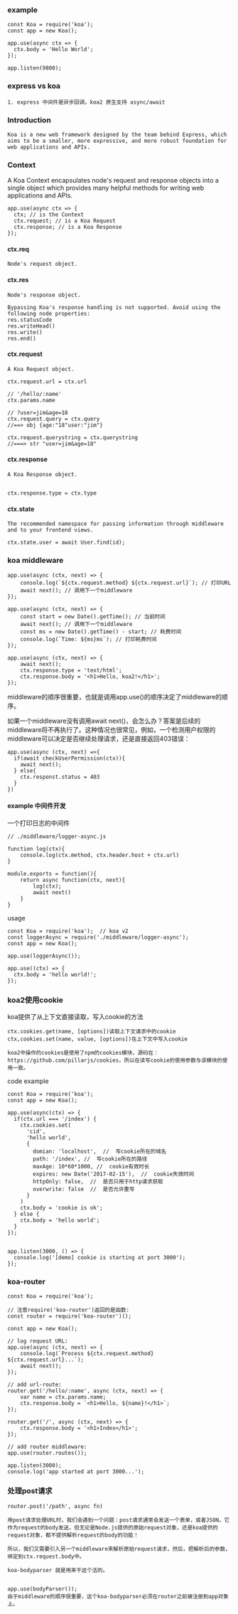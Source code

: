 ### example
```
const Koa = require('koa');
const app = new Koa();

app.use(async ctx => {
  ctx.body = 'Hello World';
});

app.listen(9800);
```
### express vs koa
```
1. express 中间件是异步回调，koa2 原生支持 async/await
```

### Introduction
```
Koa is a new web framework designed by the team behind Express, which aims to be a smaller, more expressive, and more robust foundation for web applications and APIs. 
```

### Context
A Koa Context encapsulates node's request and response objects into a single object which provides many helpful methods for writing web applications and APIs. 
```
app.use(async ctx => {
  ctx; // is the Context
  ctx.request; // is a Koa Request
  ctx.response; // is a Koa Response
});
```

#### ctx.req
```
Node's request object.
```

#### ctx.res
```
Node's response object.

Bypassing Koa's response handling is not supported. Avoid using the following node properties:
res.statusCode
res.writeHead()
res.write()
res.end()
```

#### ctx.request
```
A Koa Request object.

ctx.request.url = ctx.url

// '/hello/:name'
ctx.params.name

// ?user=jim&age=18
ctx.request.query = ctx.query   
//==> obj {age:"18"user:"jim"}

ctx.request.querystring = ctx.querystring
//===> str "user=jim&age=18"
```
#### ctx.response
```
A Koa Response object.


ctx.response.type = ctx.type
```
#### ctx.state
```
The recommended namespace for passing information through middleware and to your frontend views.

ctx.state.user = await User.find(id);
```


### koa middleware
```
app.use(async (ctx, next) => {
    console.log(`${ctx.request.method} ${ctx.request.url}`); // 打印URL
    await next(); // 调用下一个middleware
});

app.use(async (ctx, next) => {
    const start = new Date().getTime(); // 当前时间
    await next(); // 调用下一个middleware
    const ms = new Date().getTime() - start; // 耗费时间
    console.log(`Time: ${ms}ms`); // 打印耗费时间
});

app.use(async (ctx, next) => {
    await next();
    ctx.response.type = 'text/html';
    ctx.response.body = '<h1>Hello, koa2!</h1>';
});
```
middleware的顺序很重要，也就是调用app.use()的顺序决定了middleware的顺序。

如果一个middleware没有调用await next()，会怎么办？答案是后续的middleware将不再执行了。这种情况也很常见，例如，一个检测用户权限的middleware可以决定是否继续处理请求，还是直接返回403错误：
```
app.use(async (ctx, next) =>{
  if(await checkUserPermission(ctx)){
    await next();
  } else{
    ctx.responst.status = 403
  }
})
```
#### example 中间件开发
一个打印日志的中间件
```
// ./middleware/logger-async.js

function log(ctx){
    console.log(ctx.method, ctx.header.host + ctx.url)
}

module.exports = function(){
    return async function(ctx, next){
        log(ctx);
        await next()
    }
}
```
usage 
```
const Koa = require('koa');  // koa v2
const loggerAsync = require('./middleware/logger-async');
const app = new Koa();

app.use(loggerAsync());

app.use((ctx) => {
  ctx.body = 'hello world!';
});
```

### koa2使用cookie
koa提供了从上下文直接读取，写入cookie的方法
```
ctx.cookies.get(name, [options])读取上下文请求中的cookie
ctx,cookies.set(name, value, [options])在上下文中写入cookie

koa2中操作的cookies是使用了npm的cookies模块，源码在：https://github.com/pillarjs/cookies，所以在读写cookie的使用参数与该模块的使用一致。
```
code example
```
const Koa = require('koa');
const app = new Koa();

app.use(async(ctx) => {
  if(ctx.url === '/index') {
    ctx.cookies.set(
      'cid',
      'hello world',
      {
        domian: 'localhost',  //  写cookie所在的域名
        path: '/index', //  写cookie所在的路径
        maxAge: 10*60*1000, //  cookie有效时长
        expires: new Date('2017-02-15'),  //  cookie失效时间
        httpOnly: false,  //  是否只用于http请求获取
        overwrite: false  //  是否允许重写
      }
    )
    ctx.body = 'cookie is ok';
  } else {
    ctx.body = 'hello world';
  }
});


app.listen(3000, () => {
  console.log('[demo] cookie is starting at port 3000');
});
```

### koa-router
```
const Koa = require('koa');

// 注意require('koa-router')返回的是函数:
const router = require('koa-router')();

const app = new Koa();

// log request URL:
app.use(async (ctx, next) => {
    console.log(`Process ${ctx.request.method} ${ctx.request.url}...`);
    await next();
});

// add url-route:
router.get('/hello/:name', async (ctx, next) => {
    var name = ctx.params.name;
    ctx.response.body = `<h1>Hello, ${name}!</h1>`;
});

router.get('/', async (ctx, next) => {
    ctx.response.body = '<h1>Index</h1>';
});

// add router middleware:
app.use(router.routes());

app.listen(3000);
console.log('app started at port 3000...');
```

### 处理post请求
```
router.post('/path', async fn)

用post请求处理URL时，我们会遇到一个问题：post请求通常会发送一个表单，或者JSON，它作为request的body发送，但无论是Node.js提供的原始request对象，还是koa提供的request对象，都不提供解析request的body的功能！

所以，我们又需要引入另一个middleware来解析原始request请求，然后，把解析后的参数，绑定到ctx.request.body中。

koa-bodyparser 就是用来干这个活的。


app.use(bodyParser());
由于middleware的顺序很重要，这个koa-bodyparser必须在router之前被注册到app对象上。

```
